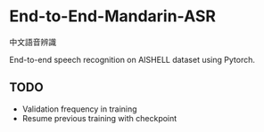 # End-to-End-Mandarin-ASR

中文語音辨識

End-to-end speech recognition on AISHELL dataset using Pytorch.

## TODO
* Validation frequency in training
* Resume previous training with checkpoint